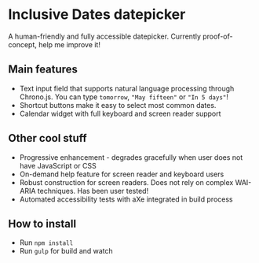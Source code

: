 
# Inclusive Dates datepicker
A human-friendly and fully accessible datepicker. Currently proof-of-concept, help me improve it!

## Main features
* Text input field that supports natural language processing through Chrono.js. You can type ```tomorrow```, ```"May fifteen"``` or ```"In 5 days"```! 
* Shortcut buttons make it easy to select most common dates.
* Calendar widget with full keyboard and screen reader support

## Other cool stuff
* Progressive enhancement - degrades gracefully when user does not have JavaScript or CSS
* On-demand help feature for screen reader and keyboard users
* Robust construction for screen readers. Does not rely on complex WAI-ARIA techniques. Has been user tested!
* Automated accessibility tests with aXe integrated in build process


## How to install
* Run ```npm install```
* Run ```gulp``` for build and watch
